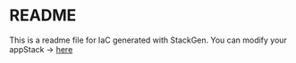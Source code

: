 # README
This is a readme file for IaC generated with StackGen.
You can modify your appStack -> [here](http://main.dev.stackgen.com/appstacks/aaf97915-2c24-4826-b05f-12a127e158c1)
